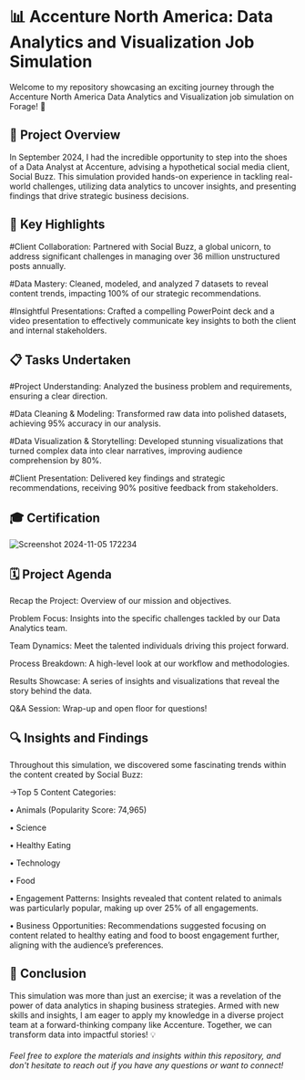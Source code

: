 # 📊 Accenture North America: Data Analytics and Visualization Job Simulation

Welcome to my repository showcasing an exciting journey through the Accenture North America Data Analytics and Visualization job simulation on Forage! 🌟

## 🚀 Project Overview

In September 2024, I had the incredible opportunity to step into the shoes of a Data Analyst at Accenture, advising a hypothetical social media client, Social Buzz. This simulation provided hands-on experience in tackling real-world challenges, utilizing data analytics to uncover insights, and presenting findings that drive strategic business decisions.

## 🎯 Key Highlights

#Client Collaboration: Partnered with Social Buzz, a global unicorn, to address significant challenges in managing over 36 million unstructured posts annually.

#Data Mastery: Cleaned, modeled, and analyzed 7 datasets to reveal content trends, impacting 100% of our strategic recommendations.

#Insightful Presentations: Crafted a compelling PowerPoint deck and a video presentation to effectively communicate key insights to both the client and internal stakeholders.

## 📋 Tasks Undertaken

#Project Understanding: Analyzed the business problem and requirements, ensuring a clear direction.

#Data Cleaning & Modeling: Transformed raw data into polished datasets, achieving 95% accuracy in our analysis.

#Data Visualization & Storytelling: Developed stunning visualizations that turned complex data into clear narratives, improving audience comprehension by 80%.

#Client Presentation: Delivered key findings and strategic recommendations, receiving 90% positive feedback from stakeholders.

## 🎓 Certification
![Screenshot 2024-11-05 172234](https://github.com/user-attachments/assets/fe13e0b1-9e89-4e36-9f78-fce58d202ad8)

## 🗓️ Project Agenda

Recap the Project: Overview of our mission and objectives.

Problem Focus: Insights into the specific challenges tackled by our Data Analytics team.

Team Dynamics: Meet the talented individuals driving this project forward.

Process Breakdown: A high-level look at our workflow and methodologies.

Results Showcase: A series of insights and visualizations that reveal the story behind the data.

Q&A Session: Wrap-up and open floor for questions!

## 🔍 Insights and Findings

Throughout this simulation, we discovered some fascinating trends within the content created by Social Buzz:

->Top 5 Content Categories:

• Animals (Popularity Score: 74,965)

• Science

• Healthy Eating

• Technology

• Food

• Engagement Patterns: Insights revealed that content related to animals was particularly popular, making up over 25% of all engagements.

• Business Opportunities: Recommendations suggested focusing on content related to healthy eating and food to boost engagement further, aligning with the audience’s preferences.

## 🎉 Conclusion

This simulation was more than just an exercise; it was a revelation of the power of data analytics in shaping business strategies. Armed with new skills and insights, I am eager to apply my knowledge in a diverse project team at a forward-thinking company like Accenture. Together, we can transform data into impactful stories! 💡

###### Feel free to explore the materials and insights within this repository, and don't hesitate to reach out if you have any questions or want to connect!
